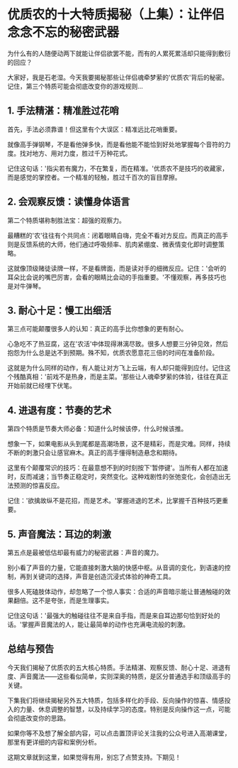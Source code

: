 # 优质农的十大特质揭秘（上集）：让伴侣念念不忘的秘密武器

为什么有的人随便动两下就能让伴侣欲罢不能，而有的人累死累活却只能得到敷衍的回应？

大家好，我是石老湿。今天我要揭秘那些让伴侣魂牵梦萦的'优质农'背后的秘密。记住，第三个特质可能会彻底改变你的游戏规则...

## 1. 手法精湛：精准胜过花哨

首先，手法必须靠谱！但这里有个大误区：精准远比花哨重要。

就像高手弹钢琴，不是看他弹多快，而是看他能不能恰到好处地掌握每个音符的力度。找对地方、用对力度，胜过千万种花式。

记住这句话：'指尖若有魔力，不在繁复，而在精准。'优质农不是技巧的收藏家，而是感觉的掌控者。一个精准的轻触，胜过千百次的盲目摩擦。

## 2. 会观察反馈：读懂身体语言

第二个特质堪称制胜法宝：超强的观察力。

最糟糕的'农'往往有个共同点：闭着眼睛自嗨，完全不看对方反应。而真正的高手则是反馈系统的大师，他们通过呼吸频率、肌肉紧绷度、微表情变化即时调整策略。

这就像顶级赌徒读牌一样，不是看牌面，而是读对手的细微反应。记住：'会听的耳朵比会说的嘴巴厉害，会看的眼睛比会动的手指重要。'不懂观察，再多技巧也是对牛弹琴。

## 3. 耐心十足：慢工出细活

第三点可能颠覆很多人的认知：真正的高手比你想象的更有耐心。

心急吃不了热豆腐，这在'农活'中体现得淋漓尽致。很多人想要三分钟见效，然后抱怨为什么总是达不到预期。殊不知，优质农愿意花三倍的时间在准备阶段。

这就是为什么同样的动作，有人能让对方飞上云端，有人却只能得到应付。记住这个残酷真相：'前戏不是热身，而是主菜。'那些让人魂牵梦萦的体验，往往在真正开始前就已经埋下伏笔。

## 4. 进退有度：节奏的艺术

第四个特质是节奏大师必备：知道什么时候该停，什么时候该推。

想象一下，如果电影从头到尾都是高潮场景，这不是精彩，而是灾难。同样，持续不断的刺激只会让感官麻木。真正的高手懂得制造悬念和期待。

这里有个颠覆常识的技巧：在最意想不到的时刻按下'暂停键'。当所有人都在加速时，反而减速；当节奏正稳定时，突然变化。这种戏剧性的张弛变化，会创造出无法预测的惊喜反应。

记住：'欲擒故纵不是花招，而是艺术。'掌握进退的艺术，比掌握千百种技巧更重要。

## 5. 声音魔法：耳边的刺激

第五点是最被低估却最有威力的秘密武器：声音的魔力。

别小看了声音的力量，它能直接刺激大脑的快感中枢。从音调的变化，到语速的控制，再到关键词的选择，声音是创造沉浸式体验的神奇工具。

很多人死磕肢体动作，却忽略了一个惊人事实：合适的声音暗示能让普通触碰的效果翻倍。这不是夸张，而是生理事实。

记住这句话：'最强大的触碰往往不是来自手指，而是来自耳边那句恰到好处的话。'掌握声音魔法的人，能让最简单的动作也充满电流般的刺激。

## 总结与预告

今天我们揭秘了优质农的五大核心特质。手法精湛、观察反馈、耐心十足、进退有度、声音魔法——这些看似简单，实则深奥的特质，是区分普通选手和顶级高手的关键。

下集我们将继续揭秘另外五大特质，包括多样化的手段、反向操作的惊喜、情感投入的力量、休息调整的智慧，以及持续学习的态度。特别是反向操作这一点，可能会彻底改变你的思路。

如果你等不及想了解全部内容，可以点击置顶评论关注我的公众号进入高潮课堂，那里有更详细的内容和案例分析。

这期文章就到这里，如果觉得有用，别忘了点赞支持。下期见！